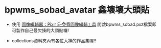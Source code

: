 # bpwms_sobad_avatar 鑫壞壞大頭貼

- 使用 [圖像編輯器：Pixlr E-免費圖像編輯工具](https://pixlr.com/tw/e/) 開啟bpwms_sobad.pxz檔案即可製作自己最欠揍的大頭貼囉!

- collections資料夾內有各位大神的作品集喔!!

